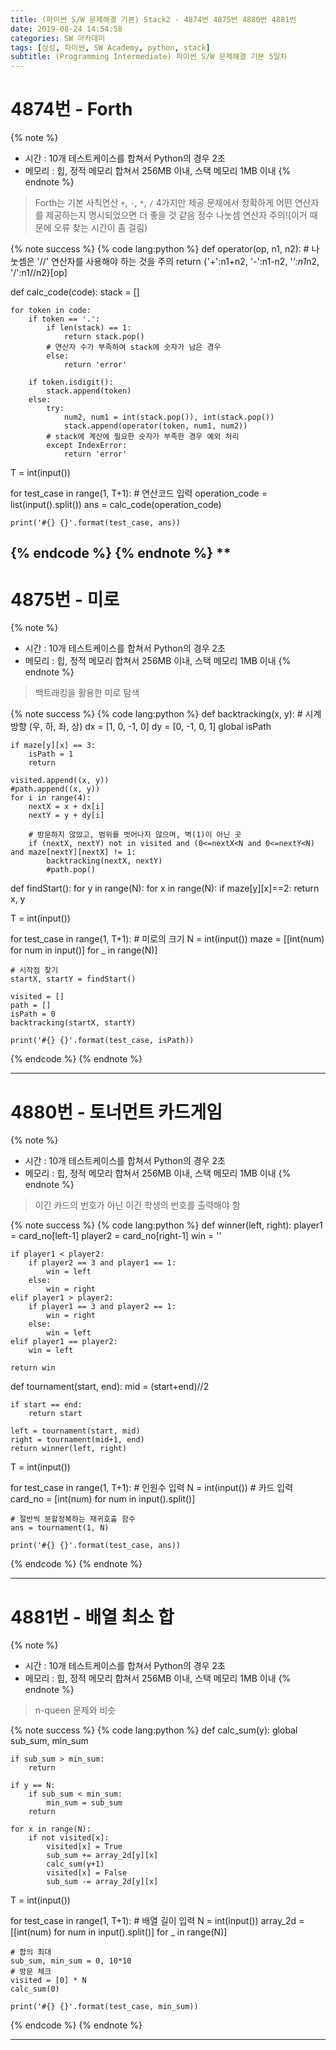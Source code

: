 ```yaml
---
title: (파이썬 S/W 문제해결 기본) Stack2 - 4874번 4875번 4880번 4881번
date: 2019-08-24 14:54:58
categories: SW 아카데미
tags: [삼성, 파이썬, SW Academy, python, stack]
subtitle: (Programming Intermediate) 파이썬 S/W 문제해결 기본 5일차
---
```


# 4874번 - Forth

{% note %}
- 시간 : 10개 테스트케이스를 합쳐서 Python의 경우 2초
- 메모리 : 힙, 정적 메모리 합쳐서 256MB 이내, 스택 메모리 1MB 이내
{% endnote %}

> Forth는 기본 사칙연산 `+`, `-`, `*`, `/` 4가지만 제공
> 문제에서 정확하게 어떤 연산자를 제공하는지 명시되었으면 더 좋을 것 같음
> 정수 나눗셈 연산자 주의!(이거 때문에 오류 찾는 시간이 좀 걸림)

{% note success %}
{% code lang:python %}
def operator(op, n1, n2):
    # 나눗셈은 '//' 연산자를 사용해야 하는 것을 주의
    return {'+':n1+n2, '-':n1-n2, '*':n1*n2, '/':n1//n2}[op]

def calc_code(code):
    stack = []

    for token in code:
        if token == '.':
            if len(stack) == 1:
                return stack.pop()
            # 연산자 수가 부족하여 stack에 숫자가 남은 경우
            else:
                return 'error'

        if token.isdigit():
            stack.append(token)
        else:
            try:
                num2, num1 = int(stack.pop()), int(stack.pop())
                stack.append(operator(token, num1, num2))
            # stack에 계산에 필요한 숫자가 부족한 경우 예외 처리
            except IndexError:
                return 'error'


T = int(input())

for test_case in range(1, T+1):
    # 연산코드 입력
    operation_code = list(input().split())
    ans = calc_code(operation_code)

    print('#{} {}'.format(test_case, ans))
{% endcode %}
{% endnote %}
**
------

# 4875번 - 미로

{% note %}
- 시간 : 10개 테스트케이스를 합쳐서 Python의 경우 2초
- 메모리 : 힙, 정적 메모리 합쳐서 256MB 이내, 스택 메모리 1MB 이내
{% endnote %}

> 백트래킹을 활용한 미로 탐색

{% note success %}
{% code lang:python %}
def backtracking(x, y):
    # 시계방향 (우, 하, 좌, 상)
    dx = [1, 0, -1, 0]
    dy = [0, -1, 0, 1]
    global isPath

    if maze[y][x] == 3:
        isPath = 1
        return

    visited.append((x, y))
    #path.append((x, y))
    for i in range(4):
        nextX = x + dx[i]
        nextY = y + dy[i]

        # 방문하지 않았고, 범위를 벗어나지 않으며, 벽(1)이 아닌 곳
        if (nextX, nextY) not in visited and (0<=nextX<N and 0<=nextY<N) and maze[nextY][nextX] != 1:
            backtracking(nextX, nextY)
            #path.pop()


def findStart():
    for y in range(N):
        for x in range(N):
            if maze[y][x]==2:
                return x, y


T = int(input())

for test_case in range(1, T+1):
    # 미로의 크기
    N = int(input())
    maze = [[int(num) for num in input()] for _ in range(N)]

    # 시작점 찾기
    startX, startY = findStart()

    visited = []
    path = []
    isPath = 0
    backtracking(startX, startY)

    print('#{} {}'.format(test_case, isPath))
{% endcode %}
{% endnote %}

------

# 4880번 - 토너먼트 카드게임

{% note %}
- 시간 : 10개 테스트케이스를 합쳐서 Python의 경우 2초
- 메모리 : 힙, 정적 메모리 합쳐서 256MB 이내, 스택 메모리 1MB 이내
{% endnote %}

> 이긴 카드의 번호가 아닌 이긴 학생의 번호를 출력해야 함

{% note success %}
{% code lang:python %}
def winner(left, right):
    player1 = card_no[left-1]
    player2 = card_no[right-1]
    win = ''

    if player1 < player2:
        if player2 == 3 and player1 == 1:
            win = left
        else:
            win = right
    elif player1 > player2:
        if player1 == 3 and player2 == 1:
            win = right
        else:
            win = left
    elif player1 == player2:
        win = left

    return win


def tournament(start, end):
    mid = (start+end)//2

    if start == end:
        return start

    left = tournament(start, mid)
    right = tournament(mid+1, end)
    return winner(left, right)


T = int(input())

for test_case in range(1, T+1):
    # 인원수 입력
    N = int(input())
    # 카드 입력
    card_no = [int(num) for num in input().split()]

    # 절반씩 분할정복하는 재귀호출 함수
    ans = tournament(1, N)

    print('#{} {}'.format(test_case, ans))
{% endcode %}
{% endnote %}

------

# 4881번 - 배열 최소 합

{% note %}
- 시간 : 10개 테스트케이스를 합쳐서 Python의 경우 2초
- 메모리 : 힙, 정적 메모리 합쳐서 256MB 이내, 스택 메모리 1MB 이내
{% endnote %}

> n-queen 문제와 비슷

{% note success %}
{% code lang:python %}
def calc_sum(y):
    global sub_sum, min_sum

    if sub_sum > min_sum:
        return

    if y == N:
        if sub_sum < min_sum:
            min_sum = sub_sum
        return

    for x in range(N):
        if not visited[x]:
            visited[x] = True
            sub_sum += array_2d[y][x]
            calc_sum(y+1)
            visited[x] = False
            sub_sum -= array_2d[y][x]


T = int(input())

for test_case in range(1, T+1):
    # 배열 길이 입력
    N = int(input())
    array_2d = [[int(num) for num in input().split()] for _ in range(N)]

    # 합의 최대
    sub_sum, min_sum = 0, 10*10
    # 방문 체크
    visited = [0] * N
    calc_sum(0)

    print('#{} {}'.format(test_case, min_sum))
{% endcode %}
{% endnote %}

------
